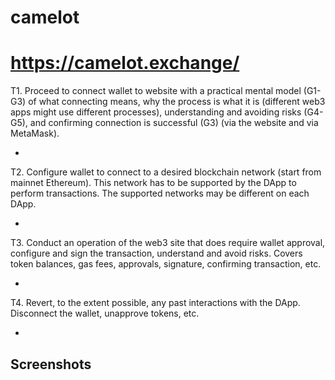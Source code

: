 # camelot
# https://camelot.exchange/

T1. Proceed to connect wallet to website with a practical mental model (G1-G3) of what connecting means, why the process is what it is (different web3 apps might use different processes), understanding and avoiding risks (G4-G5), and confirming connection is successful (G3) (via the website and via MetaMask).

- 

T2. Configure wallet to connect to a desired blockchain network (start from mainnet Ethereum). This network has to be supported by the DApp to perform transactions. The supported networks may be different on each DApp.

- 

T3. Conduct an operation of the web3 site that does require wallet approval, configure and sign the transaction, understand and avoid risks. Covers token balances, gas fees, approvals, signature, confirming transaction, etc.

- 


T4. Revert, to the extent possible, any past interactions with the DApp. Disconnect the wallet, unapprove tokens, etc. 

- 

## Screenshots

